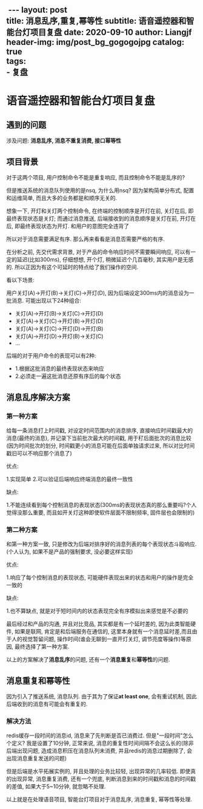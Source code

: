 ﻿﻿﻿﻿﻿﻿﻿﻿﻿﻿ ---
layout:     post                  
title:      消息乱序,重复,幂等性
subtitle:   语音遥控器和智能台灯项目复盘
date:       2020-09-10
author:     Liangjf
header-img: img/post_bg_gogogojpg
catalog: true                      
tags:                       
    - 复盘
---


# 语音遥控器和智能台灯项目复盘

## 遇到的问题
涉及问题: **消息乱序, 消息不重复消费, 接口幂等性**

## 项目背景
对于这两个项目, 用户控制命令不能是重复响应, 而且控制命令不能是乱序的?

但是推送系统的消息队列使用的是nsq, 为什么用nsq? 因为架构简单分布式, 配置和运维简单, 而且大多的业务都是和顺序无关的.

想象一下, 开灯和关灯两个控制命令, 在终端的控制顺序是开灯在前, 关灯在后, 即最终表现状态是关灯; 而通过消息推送, 后端接收到的消息顺序是关灯在前, 开灯在后, 即最终表现状态为开灯. 和用户的意图完全违背了

所以对于消息需要满足有序. 那么再来看看是消息否需要严格的有序.

在分析之前, 先交代需求背景, 对于产品的命令响应时间不需要瞬间响应, 可以有一定的延迟(比如300ms), 仔细想想, 开个灯, 稍微延迟个几百毫秒, 其实用户是无感的.
所以正因为有这个可延时的特点给了我们操作的空间.

看以下场景:

用户关灯(A)->开灯(B)->关灯(C)->开灯(D), 因为后端设定300ms内的消息设为一批消息. 可能出现以下24种组合:

- 关灯(A)->开灯(B)->关灯(C)->开灯(D)
- 关灯(A)->关灯(C)->开灯(B)->开灯(D)
- 关灯(A)->关灯(C)->开灯(D)->开灯(B)
- 关灯(A)->开灯(D)->开灯(B)->关灯(C)
- ...

后端的对于用户命令的表现可以有2种:

- 1.根据这批消息的最终表现状态来响应
- 2.必须走一遍这批消息还原有序后的每个状态

## 消息乱序解决方案
### 第一种方案
给每一条消息打上时间戳, 对设定时间范围内的消息排序, 直接响应时间戳最大的消息(最终的消息), 并记录下当前批次最大的时间戳,
用于䄦后面批次的消息比较(因为时间批次的划分, 时间戳更小的消息可能在后面单独请求过来, 所以对比时间戳旧可以不响应那个消息了)

优点:

1.实现简单
2.可以验证后端响应终端消息的最终一致性

缺点:

1.不能连续看到每个控制消息的表现状态(300ms的表现状态真的那么重要吗?个人觉得没那么重要, 而且如开关灯这种即使软件层面不限制频率, 固件层也会限制的)

### 第二种方案
和第一种方案一致, 只是修改为后端对排序好的消息列表的每个表现状态斗殴响应. (个人认为, 如果不是产品的强制要求, 没必要这样实现)

优点:

1.响应了每个控制消息的表现状态, 可能硬件表现出来的状态和用户的操作是完全一致的

缺点:

1.也不算缺点, 就是对于短时间内的状态表现完全有序模拟出来感觉是不必要的

最后经过和产品的沟通, 并且对比竞品, 其实都是有一个延时差的, 因为此类智能硬件, 如果是联网, 肯定是和后端服务在通信的, 这里本身就有一个消息延时差,而且由于人的视觉暂留问题, 操作时间(谁会无聊到一直开灯关灯, 调节亮度等操作)等原因, 最终选择了第一种方案.

以上的方案解决了**消息乱序**的问题, 还有一个**消息重复**和**幂等性**的问题.

## 消息重复和幂等性
因为引入了推送系统, 消息队列. 由于其为了保证**at least one**, 会有重试机制, 因此后端收到的消息有可能会有重复的.

### 解决方法
redis缓存一段时间的消息id, 消息来了先判断是否已消费过. 但是"一段时间"怎么个定义? 我是设置了10分钟, 正常来说, 消息的重复性时间间隔不会这么长的(除非后端出现问题, 造成消息积压在消息队列未消费, 并且redis的消息过期删除了, 会出现消息重复发送的问题)

但是后端是水平拓展实例的, 并且处理的业务比较轻, 出现异常的几率较低. 即使真的出现异常, 消息重复消费, 还有一个兜底, 判断消息到来的时间戳和消息的时间戳的差值,
如果大于5~10分钟, 就忽略不处理.

以上就是在处理语音项目, 智能台灯项目对于消息乱序, 消息重复, 幂等性等处理.
